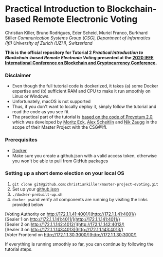 # Practical Introduction to Blockchain-based Remote Electronic Voting
Christian Killer, Bruno Rodrigues, Eder Scheid, Muriel Franco, Burkhard Stiller 
*Communication Systems Group (CSG), Department of Informatics (IfI) 
University of Zurich (UZH), Switzerland*

**This is the official repository for Tutorial 2 *Practical Introduction to Blockchain-based Remote Electronic Voting* presented at the [2020 IEEE International Conference on Blockchain and Cryptocurrency Conference](https://icbc2020.ieee-icbc.org/).**

### Disclaimer
- Even though the full tutorial code is dockerized, it takes (a) some Docker expertise and (b) sufficient RAM and CPU to make it run smoothly on Linux or Windows. 
- Unfortunately, macOS is not supported
- Thus, if you don't want to locally deploy it, simply follow the tutorial and read the code as you see fit.
- The practical part of the tutorial is [based on the code of Provotum 2.0](https://github.com/christiankiller/master-project-evoting), which was developed by [Moritz Eck](https://github.com/meck93), [Alex Scheitlin](https://github.com/alexscheitlin) and [Nik Zaugg](https://github.com/nikzaugg/) in the scope of their Master Project with the CSG@IfI.  

### Prerequisites
- [Docker](https://docs.docker.com/)
- Make sure you create a github.json with a valid access token, otherwise you won't be able to pull from GitHub packages

### Setting up a short demo election on your local OS
1. ```git clone git@github.com:christiankiller/master-project-evoting.git```
2. Set up your [github.json](https://github.com/christiankiller/master-project-evoting)
3. ```./docker-prebuilt-up.sh```
4. ```docker ps```and verify all components are running by visiting the links provided below 

[Voting Authority on http://172.1.1.41:4001/](http://172.1.1.41:4001/)  
[Sealer 1 on http://172.1.1.141:4011/](http://172.1.1.141:4011/)  
[Sealer 2 on http://172.1.1.142:4012/](http://172.1.1.142:4012/)  
[Sealer 3 on http://172.1.1.143:4013](http://172.1.1.143:4013/)  
[Voter Frontend on http://172.1.1.30:3000/](http://172.1.1.30:3000/)

If everything is running smoothly so far, you can continue by following the tutorial steps. 


